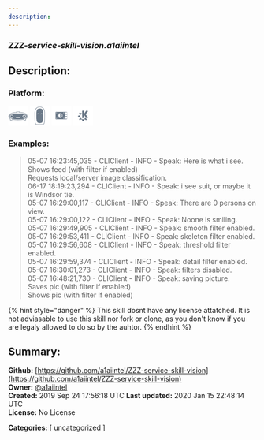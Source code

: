 ```yaml
---
description: 
---
```


### _ZZZ-service-skill-vision.a1aiintel_  
## Description:  
  
  
  
### Platform:  
 ![Mark I](../.gitbook/assets/mark-1-icon.png)  ![Mark II](../.gitbook/assets/mark-2-icon.png)  ![Picroft](../.gitbook/assets/picroft-icon.png)  ![plasmoid](../.gitbook/assets/kde.png)   
### Examples:  
> 05-07 16:23:45,035 - CLIClient - INFO - Speak: Here is what i see.  
> Shows feed (with filter if enabled)  
> Requests local/server image classification.  
> 06-17 18:19:23,294 - CLIClient - INFO - Speak: i see suit, or maybe it is Windsor tie.  
> 05-07 16:29:00,117 - CLIClient - INFO - Speak: There are 0 persons on view.  
> 05-07 16:29:00,122 - CLIClient - INFO - Speak: Noone is smiling.  
> 05-07 16:29:49,905 - CLIClient - INFO - Speak: smooth filter enabled.  
> 05-07 16:29:53,411 - CLIClient - INFO - Speak: skeleton filter enabled.  
> 05-07 16:29:56,608 - CLIClient - INFO - Speak: threshold filter enabled.  
> 05-07 16:29:59,374 - CLIClient - INFO - Speak: detail filter enabled.  
> 05-07 16:30:01,273 - CLIClient - INFO - Speak: filters disabled.  
> 05-07 16:48:21,730 - CLIClient - INFO - Speak: saving picture.  
> Saves pic (with filter if enabled)  
> Shows pic (with filter if enabled)  
  
{% hint style="danger" %}
This skill dosnt have any license attatched. It is not adviasable to use this skill nor fork or clone, as you don't know if you are legaly allowed to do so by the auhtor.
{% endhint %}
  
## Summary:  
**Github:** [https://github.com/a1aiintel/ZZZ-service-skill-vision](https://github.com/a1aiintel/ZZZ-service-skill-vision)  
**Owner:** [@a1aiintel](https://github.com/a1aiintel)  
**Created:** 2019 Sep 24 17:56:18 UTC  **Last updated:** 2020 Jan 15 22:48:14 UTC  
**License:** No License  
  
**Categories:** [ uncategorized ]   

